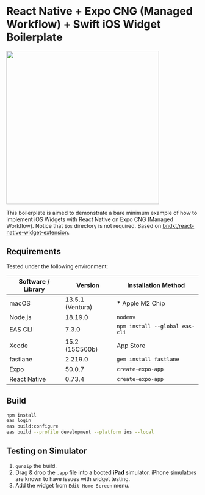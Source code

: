 # React Native + Expo CNG (Managed Workflow) + Swift iOS Widget Boilerplate

<img src="https://github.com/alea12/react-native-expo-widget-example/blob/main/assets/sample.png?raw=true" width="400">

This boilerplate is aimed to demonstrate a bare minimum example of how to implement iOS Widgets with React Native on Expo CNG (Managed Workflow). Notice that `ios` directory is not required. Based on [bndkt/react\-native\-widget\-extension](https://github.com/bndkt/react-native-widget-extension).

## Requirements

Tested under the following environment:

| Software / Library | Version          | Installation Method            |
| ------------------ | ---------------- | ------------------------------ |
| macOS              | 13.5.1 (Ventura) | \* Apple M2 Chip               |
| Node.js            | 18.19.0          | `nodenv`                       |
| EAS CLI            | 7.3.0            | `npm install --global eas-cli` |
| Xcode              | 15.2 (15C500b)   | App Store                      |
| fastlane           | 2.219.0          | `gem install fastlane`         |
| Expo               | 50.0.7           | `create-expo-app`              |
| React Native       | 0.73.4           | `create-expo-app`              |

## Build

```sh
npm install
eas login
eas build:configure
eas build --profile development --platform ios --local
```

## Testing on Simulator

1. `gunzip` the build.
2. Drag & drop the `.app` file into a booted **iPad** simulator. iPhone simulators are known to have issues with widget testing.
3. Add the widget from `Edit Home Screen` menu.
